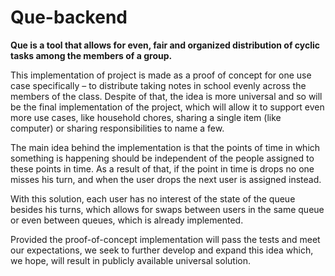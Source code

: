 # Que-backend

**Que is a tool that allows for even, fair and organized distribution of cyclic tasks among the members of a group.**

This implementation of project is made as a proof of concept for one use case specifically – to 
distribute taking notes in school evenly across the members of the class. Despite of that, the idea is 
more universal and so will be the final implementation of the project, which will allow it to support 
even more use cases, like household chores, sharing a single item (like computer) or sharing 
responsibilities to name a few.

The main idea behind the implementation is that the points of time in which something is happening
should be independent of the people assigned to these points in time. As a result of that, if the point
in time is drops no one misses his turn, and when the user drops the next user is assigned instead.

With this solution, each user has no interest of the state of the queue besides his turns, which allows
for swaps between users in the same queue or even between queues, which is already implemented.

Provided the proof-of-concept implementation will pass the tests and meet our expectations, we
seek to further develop and expand this idea which, we hope, will result in publicly available
universal solution. 
